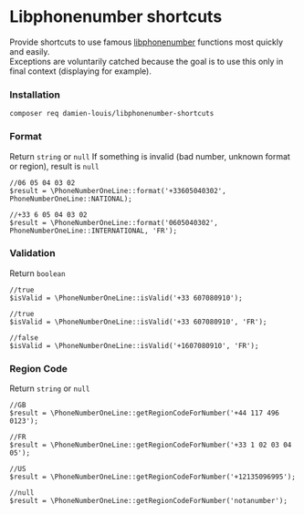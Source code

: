 # Libphonenumber shortcuts

Provide shortcuts to use famous [libphonenumber](https://github.com/giggsey/libphonenumber-for-php) functions most quickly and easily.  
Exceptions are voluntarily catched because the goal is to use this only in final context (displaying for example). 

### Installation

``` 
composer req damien-louis/libphonenumber-shortcuts
```

### Format

Return `string` or `null`
If something is invalid (bad number, unknown format or region), result is `null`
```
//06 05 04 03 02
$result = \PhoneNumberOneLine::format('+33605040302', PhoneNumberOneLine::NATIONAL);

//+33 6 05 04 03 02
$result = \PhoneNumberOneLine::format('0605040302', PhoneNumberOneLine::INTERNATIONAL, 'FR');
```

### Validation
Return `boolean`  
```
//true
$isValid = \PhoneNumberOneLine::isValid('+33 607080910');

//true
$isValid = \PhoneNumberOneLine::isValid('+33 607080910', 'FR');

//false
$isValid = \PhoneNumberOneLine::isValid('+1607080910', 'FR');
```
### Region Code
Return `string` or `null`
```
//GB
$result = \PhoneNumberOneLine::getRegionCodeForNumber('+44 117 496 0123');

//FR
$result = \PhoneNumberOneLine::getRegionCodeForNumber('+33 1 02 03 04 05');

//US
$result = \PhoneNumberOneLine::getRegionCodeForNumber('+12135096995');

//null
$result = \PhoneNumberOneLine::getRegionCodeForNumber('notanumber');
```

